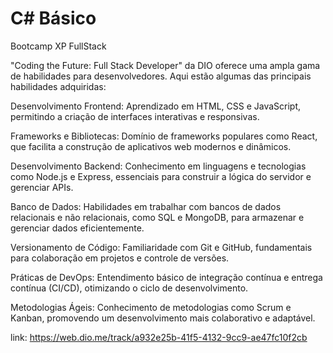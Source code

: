 # C# Básico
Bootcamp XP FullStack

 "Coding the Future: Full Stack Developer" da DIO oferece uma ampla gama de habilidades para desenvolvedores. Aqui estão algumas das principais habilidades adquiridas:

Desenvolvimento Frontend: Aprendizado em HTML, CSS e JavaScript, permitindo a criação de interfaces interativas e responsivas.

Frameworks e Bibliotecas: Domínio de frameworks populares como React, que facilita a construção de aplicativos web modernos e dinâmicos.

Desenvolvimento Backend: Conhecimento em linguagens e tecnologias como Node.js e Express, essenciais para construir a lógica do servidor e gerenciar APIs.

Banco de Dados: Habilidades em trabalhar com bancos de dados relacionais e não relacionais, como SQL e MongoDB, para armazenar e gerenciar dados eficientemente.

Versionamento de Código: Familiaridade com Git e GitHub, fundamentais para colaboração em projetos e controle de versões.

Práticas de DevOps: Entendimento básico de integração contínua e entrega contínua (CI/CD), otimizando o ciclo de desenvolvimento.

Metodologias Ágeis: Conhecimento de metodologias como Scrum e Kanban, promovendo um desenvolvimento mais colaborativo e adaptável.

link: https://web.dio.me/track/a932e25b-41f5-4132-9cc9-ae47fc10f2cb
